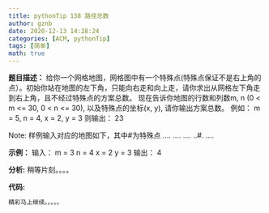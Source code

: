 ```yaml
---
title: pythonTip 138 路径总数
author: gznb
date: 2020-12-13 14:28:24
categories: [ACM, pythonTip]
tags: [简单]
math: true
---
```


**题目描述：**
给你一个网格地图，网格图中有一个特殊点(特殊点保证不是右上角的点）。初始你站在地图的左下角，只能向右走和向上走，请你求出从网格左下角走到右上角，且不经过特殊点的方案总数。
现在告诉你地图的行数和列数m, n (0 < m <= 30, 0 < n <= 30), 以及特殊点的坐标(x, y), 请你输出方案总数。
例如：
m = 5, n = 4, x = 2, y = 3
则输出：
23


Note: 样例输入对应的地图如下，其中#为特殊点
....
....
....
..#.
....

**示例：**
输入：
m = 3
n = 4
x = 2
y = 3
输出：
4


**分析:**
稍等片刻。。。。

**代码:**
```python
精彩马上继续。。。。。
```
